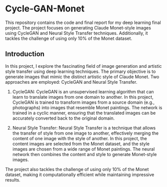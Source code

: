 # Cycle-GAN-Monet
This repository contains the code and final report for my deep learning final project. The project focuses on generating Claude Monet-style images using CycleGAN and Neural Style Transfer techniques. Additionally, it tackles the challenge of using only 10% of the Monet dataset.
## Introduction
In this project, I explore the fascinating field of image generation and artistic style transfer using deep learning techniques. The primary objective is to generate images that mimic the distinct artistic style of Claude Monet. Two approaches are employed: CycleGAN and Neural Style Transfer.

1. CycleGAN: CycleGAN is an unsupervised learning algorithm that can learn to translate images from one domain to another. In this project, CycleGAN is trained to transform images from a source domain (e.g., photographs) into images that resemble Monet paintings. The network is trained in a cyclic manner, ensuring that the translated images can be accurately converted back to the original domain.

2. Neural Style Transfer: Neural Style Transfer is a technique that allows the transfer of style from one image to another, effectively merging the content of one image with the style of another. In this project, the content images are selected from the Monet dataset, and the style images are chosen from a wide range of Monet paintings. The neural network then combines the content and style to generate Monet-style images.

The project also tackles the challenge of using only 10% of the Monet dataset, making it computationally efficient while maintaining impressive results.
